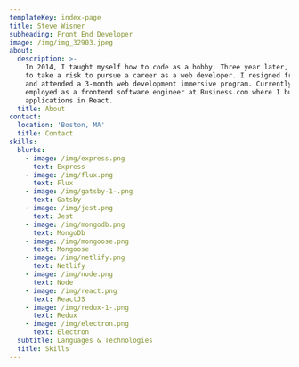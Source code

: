 ```yaml
---
templateKey: index-page
title: Steve Wisner
subheading: Front End Developer
image: /img/img_32903.jpeg
about:
  description: >-
    In 2014, I taught myself how to code as a hobby. Three year later, I decided
    to take a risk to pursue a career as a web developer. I resigned from my job
    and attended a 3-month web development immersive program. Currently, I’m
    employed as a frontend software engineer at Business.com where I build web
    applications in React.
  title: About
contact:
  location: 'Boston, MA'
  title: Contact
skills:
  blurbs:
    - image: /img/express.png
      text: Express
    - image: /img/flux.png
      text: Flux
    - image: /img/gatsby-1-.png
      text: Gatsby
    - image: /img/jest.png
      text: Jest
    - image: /img/mongodb.png
      text: MongoDb
    - image: /img/mongoose.png
      text: Mongoose
    - image: /img/netlify.png
      text: Netlify
    - image: /img/node.png
      text: Node
    - image: /img/react.png
      text: ReactJS
    - image: /img/redux-1-.png
      text: Redux
    - image: /img/electron.png
      text: Electron
  subtitle: Languages & Technologies
  title: Skills
---
```


